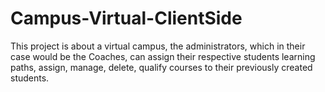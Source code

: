 # Campus-Virtual-ClientSide

This project is about a virtual campus, the administrators, which in their case would be the Coaches, can assign their respective students learning paths, assign, manage, delete, qualify courses to their previously created students.

